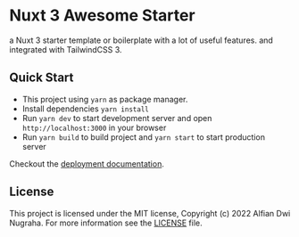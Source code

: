 # Nuxt 3 Awesome Starter
a Nuxt 3 starter template or boilerplate with a lot of useful features. and integrated with TailwindCSS 3.

## Quick Start
* This project using `yarn` as package manager.
* Install dependencies `yarn install`
* Run `yarn dev` to start development server and open `http://localhost:3000` in your browser
* Run `yarn build` to build project and `yarn start` to start production server

Checkout the [deployment documentation](https://v3.nuxtjs.org/docs/deployment).

## License
This project is licensed under the MIT license, Copyright (c) 2022 Alfian Dwi Nugraha. For more information see the [LICENSE](LICENSE.md) file.